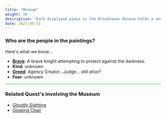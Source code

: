 ```yaml
---
title: "Museum"
weight: 30
description: "Each displayed piece in the Brookhaven Museum holds a secret"
date: 2023-05-31
---
```



### Who are the people in the paintings?

Here's what we _know_...

- **[Brave](knight/)**:    A brave knight attempting to protect against the darkness.
- **Kind**:     unknown
- **[Greed](greed/)**:    Agency Creator...Judge... _still alive_?
- **Fear**:     unknown



<hr style="background-color: #28b44c" size=8>


### Related Quest's involving the Museum

- [Ghostly Sighting](/lore/quests/ghostly_sighting)
- [Glowing Chair](/lore/quests/glowing_chair)